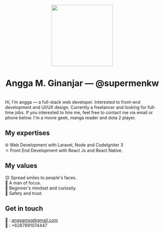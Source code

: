 <p align="center">
  <kbd><img src="https://scontent.fcgk7-1.fna.fbcdn.net/v/t1.0-9/67578035_1548983875233127_8339290466793029632_o.jpg?_nc_cat=106&_nc_sid=09cbfe&_nc_eui2=AeEBZ4ueVL-UtnCQxduJpZyX1wRFgk6CdfbXBEWCToJ19hqUx6WK4EqAlLE9kocSTz8SjIm1JemUbTOI64sZ0ITK&_nc_ohc=iN-DAuTby9IAX8AGSPc&_nc_ht=scontent.fcgk7-1.fna&oh=b374433def0a189c8c00bfc1b407f859&oe=5F36DDA8" width="200"/></kbd>
</p>
<h1 align="center"> Angga M. Ginanjar — @supermenkw </h1> <br>
Hi, I'm angga — a full-stack web developer. Interested to front-end development and UI/UX design. Currently a freelancer and looking for full-time jobs. If you interested to hire me, feel free to contact me via email or phone below. I'm a movie geek, manga reader and dota 2 player.

## My expertises
🌐 Web Development with Laravel, Node and CodeIgniter 3<br>
⚛️ Front End Development with React Js and React Native. <br>

## My values
😊 Spread smiles to people's faces.<br>
🎯 A man of focus.<br>
🍏 Beginner's mindset and curiosity.<br>
💖 Safety and trust.<br>

## Get in touch
📧 : anggamsg@gmail.com <br>
📱  : +6287891074447
